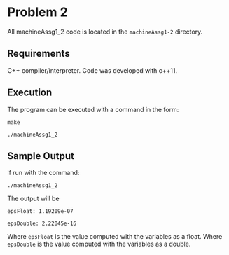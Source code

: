 # Problem 2

All machineAssg1_2 code is located in the `machineAssg1-2` directory. 

## Requirements

C++ compiler/interpreter. Code was developed with c++11. 


## Execution

The program can be executed with a command in the form:

```
make
```

```
./machineAssg1_2
```


## Sample Output

if run with the command: 

```
./machineAssg1_2
```

The output will be

```
epsFloat: 1.19209e-07
```

```
epsDouble: 2.22045e-16
```

Where `epsFloat` is the value computed with the variables as a float.
Where `epsDouble` is the value computed with the variables as a double.
